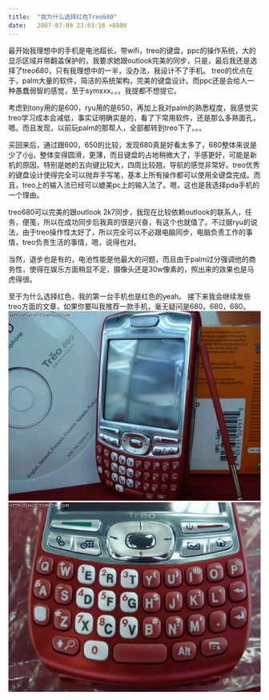 ```yaml
---
title:  "我为什么选择红色Treo680"
date:   2007-07-09 23:03:10 +0800
---
```


最开始我理想中的手机是电池超长，带wifi，treo的键盘，ppc的操作系统，大的显示区域并带翻盖保护的，我要求她跟outlook完美的同步，只是，最后我还是选择了treo680，只有我理想中的一半，没办法，我设计不了手机。
treo的优点在于，palm大量的软件，简洁的系统架构，完美的键盘设计。而ppc还是会给人一种愚蠢弱智的感觉，至于symxxx。。。我提都不想提它。

考虑到tony用的是600，ryu用的是650，再加上我对palm的熟悉程度，我感觉买treo学习成本会减低，事实证明确实是的，看了下常用软件，还是那么多熟面孔，嗯。而且发现，以前玩palm的那帮人，全部都转到treo下了。。。 

买回来后，通过跟600，650的比较，发现680真是好看太多了，680整体来说是少了小jj，整体变得圆滑，更薄，而且键盘的占地稍微大了，手感更好，可能是新机的原因，特别是她的五向键比较大，四周比较翘，导航的感觉非常好。treo优秀的键盘设计使得完全可以抛弃手写笔，基本上所有操作都可以使用全键盘完成。而且，treo上的输入法已经可以媲美pc上的输入法了。嗯，这也是我选择pda手机的一个理由。 

treo680可以完美的跟outlook 2k7同步，我现在比较依赖outlook的联系人，任务，便笺，所以在成功同步后我真的很是兴奋，有这个也就值了。不过据ryu的说法，由于treo操作性太好了，所以完全可以不必跟电脑同步，电脑负责工作的事情，treo负责生活的事情，嗯，说得也对。 

当然，退步也是有的，电池性能是他最大的问题，而且由于palm过分强调他的商务性，使得在娱乐方面稍显不足，摄像头还是30w像素的，照出来的效果也是马虎得很。 

至于为什么选择红色，我的第一台手机也是红色的yeah。 接下来我会继续发些treo方面的文章，如果你要叫我推荐一款手机，毫无疑问是680。680，680。 ![](/images/2011/treo680/treo6801.jpg) ![](/images/2011/treo680/treo6802.jpg)
